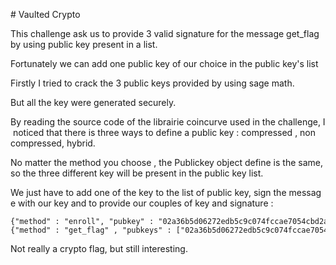 
# Vaulted Crypto

This challenge ask us to provide 3 valid signature for the message get_flag by using public key present in a list.

Fortunately we can add one public key of our choice in the public key's list 

Firstly I tried to crack the 3 public keys provided by using sage math.

But all the key were generated securely.

By reading the source code of the librairie coincurve used in the challenge, I noticed that there is three ways to define a public key : compressed , non compressed, hybrid.

No matter the method you choose , the Publickey object define is the same, so the three different key will be present in the public key list. 

We just have to add one of the key to the list of public key, sign the message with our key and to provide our couples of key and signature :

```
{"method" : "enroll", "pubkey" : "02a36b5d06272edb5c9c074fccae7054cbd2a8c92bff317a9c177949ffef0a705f"}
{"method" : "get_flag" , "pubkeys" : ["02a36b5d06272edb5c9c074fccae7054cbd2a8c92bff317a9c177949ffef0a705f" , "04a36b5d06272edb5c9c074fccae7054cbd2a8c92bff317a9c177949ffef0a705f28ba48250ffafb5f8792de21c1b5f8d93f5338f1338efeb65121531617804b7c", "06a36b5d06272edb5c9c074fccae7054cbd2a8c92bff317a9c177949ffef0a705f28ba48250ffafb5f8792de21c1b5f8d93f5338f1338efeb65121531617804b7c"], "signatures" : ["30440220503289f83fe93fe8803c1e3ccddf2a331ff31f73d38cdc79d7b2369ae085dcd502205860e9a16fb2f8c70a44ce9b5a110837b26ff093941d4583467ec5df31ec4ba3", "30440220503289f83fe93fe8803c1e3ccddf2a331ff31f73d38cdc79d7b2369ae085dcd502205860e9a16fb2f8c70a44ce9b5a110837b26ff093941d4583467ec5df31ec4ba3", "30440220503289f83fe93fe8803c1e3ccddf2a331ff31f73d38cdc79d7b2369ae085dcd502205860e9a16fb2f8c70a44ce9b5a110837b26ff093941d4583467ec5df31ec4ba3"]}
```

Not really a crypto flag, but still interesting. 